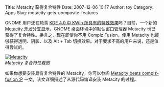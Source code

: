 Title: Metacity 获得复合特性
Date: 2007-12-06 10:17
Author: toy
Category: Apps
Slug: metacity-gets-composite-features

GNOME 用户还在艳羡 [KDE 4.0 中 KWin
所具有的特殊效果](http://linuxtoy.org/archives/kde-40-video.html)吗？目前，一个新的
[Metacity
开发分支](http://svn.gnome.org/viewvc/metacity/branches/iains-blingtastic-bucket-o-bling/)显示，GNOME
桌面环境中的默认窗口管理器 Metacity
也已获得了复合特性。换言之，现在即使你不用 Compiz Fusion，使用 Metacity
也能够获得透明、阴影、以及 Alt + Tab
切换效果。对于要求不高的用户来说，还是值得尝试的。

[![Metacity](http://i.linuxtoy.org/i/2007/12/metacity-thumb.png)](http://i.linuxtoy.org/i/2007/12/metacity.png)  
*Metacity 复合特性截图*

如果你想要安装具有复合特性的 Metacity，你可以参阅 [Metacity beats
compiz-fusion
:P](http://dagus.org/2007/11/28/metacity-beats-compiz-fusion-p/)
一文。该文详细描述了从源代码编译安装 Metacity 的过程。
